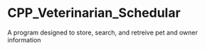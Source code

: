 # CPP_Veterinarian_Schedular
A program designed to store, search, and retreive pet and owner information
